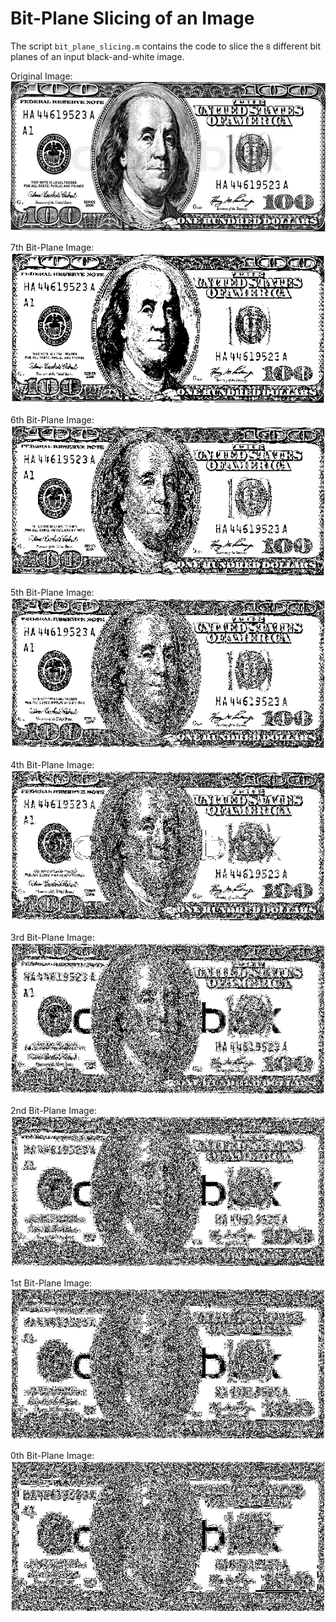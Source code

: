 # Bit-Plane Slicing of an Image

The script `bit_plane_slicing.m` contains the code to slice the `8` different bit planes of an input black-and-white image.

Original Image:
![Original](bps_o.jpg)

7th Bit-Plane Image:
![bps_7](bps_7.png)

6th Bit-Plane Image:
![bps_6](bps_6.png)

5th Bit-Plane Image:
![bps_5](bps_5.png)

4th Bit-Plane Image:
![bps_4](bps_4.png)

3rd Bit-Plane Image:
![bps_3](bps_3.png)

2nd Bit-Plane Image:
![bps_2](bps_2.png)

1st Bit-Plane Image:
![bps_1](bps_1.png)

0th Bit-Plane Image:
![bps_0](bps_0.png)

